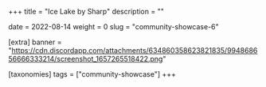 +++
title = "Ice Lake by Sharp"
description = ""

date = 2022-08-14
weight = 0
slug = "community-showcase-6"

[extra]
banner = "https://cdn.discordapp.com/attachments/634860358623821835/994868656666333214/screenshot_1657265518422.png"

[taxonomies]
tags = ["community-showcase"]
+++